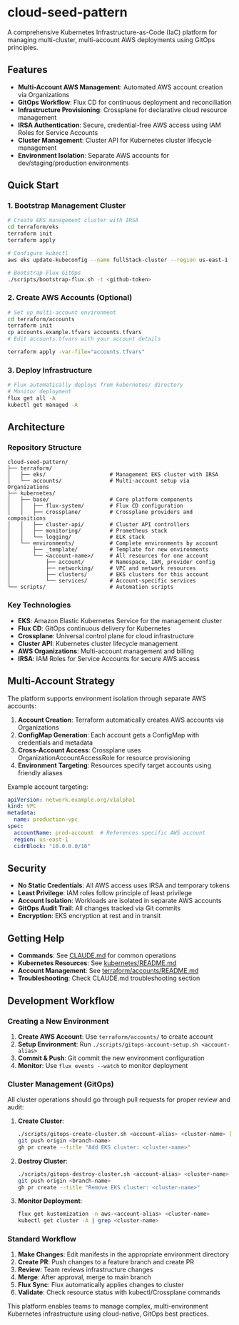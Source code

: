 # cloud-seed-pattern

A comprehensive Kubernetes Infrastructure-as-Code (IaC) platform for managing multi-cluster, multi-account AWS deployments using GitOps principles.

## Features

- **Multi-Account AWS Management**: Automated AWS account creation via Organizations
- **GitOps Workflow**: Flux CD for continuous deployment and reconciliation
- **Infrastructure Provisioning**: Crossplane for declarative cloud resource management
- **IRSA Authentication**: Secure, credential-free AWS access using IAM Roles for Service Accounts
- **Cluster Management**: Cluster API for Kubernetes cluster lifecycle management
- **Environment Isolation**: Separate AWS accounts for dev/staging/production environments

## Quick Start

### 1. Bootstrap Management Cluster

```bash
# Create EKS management cluster with IRSA
cd terraform/eks
terraform init
terraform apply

# Configure kubectl
aws eks update-kubeconfig --name fullStack-cluster --region us-east-1

# Bootstrap Flux GitOps
./scripts/bootstrap-flux.sh -t <github-token>
```

### 2. Create AWS Accounts (Optional)

```bash
# Set up multi-account environment
cd terraform/accounts
terraform init
cp accounts.example.tfvars accounts.tfvars
# Edit accounts.tfvars with your account details

terraform apply -var-file="accounts.tfvars"
```

### 3. Deploy Infrastructure

```bash
# Flux automatically deploys from kubernetes/ directory
# Monitor deployment
flux get all -A
kubectl get managed -A
```

## Architecture

### Repository Structure

```
cloud-seed-pattern/
├── terraform/
│   ├── eks/                    # Management EKS cluster with IRSA
│   └── accounts/               # Multi-account setup via Organizations
├── kubernetes/
│   ├── base/                   # Core platform components
│   │   ├── flux-system/        # Flux CD configuration
│   │   ├── crossplane/         # Crossplane providers and compositions
│   │   ├── cluster-api/        # Cluster API controllers
│   │   ├── monitoring/         # Prometheus stack
│   │   └── logging/            # ELK stack
│   └── environments/           # Complete environments by account
│       ├── _template/          # Template for new environments
│       └── <account-name>/     # All resources for one account
│           ├── account/        # Namespace, IAM, provider config
│           ├── networking/     # VPC and network resources
│           ├── clusters/       # EKS clusters for this account
│           └── services/       # Account-specific services
└── scripts/                    # Automation scripts
```

### Key Technologies

- **EKS**: Amazon Elastic Kubernetes Service for the management cluster
- **Flux CD**: GitOps continuous delivery for Kubernetes
- **Crossplane**: Universal control plane for cloud infrastructure
- **Cluster API**: Kubernetes cluster lifecycle management
- **AWS Organizations**: Multi-account management and billing
- **IRSA**: IAM Roles for Service Accounts for secure AWS access

## Multi-Account Strategy

The platform supports environment isolation through separate AWS accounts:

1. **Account Creation**: Terraform automatically creates AWS accounts via Organizations
2. **ConfigMap Generation**: Each account gets a ConfigMap with credentials and metadata
3. **Cross-Account Access**: Crossplane uses OrganizationAccountAccessRole for resource provisioning
4. **Environment Targeting**: Resources specify target accounts using friendly aliases

Example account targeting:
```yaml
apiVersion: network.example.org/v1alpha1
kind: VPC
metadata:
  name: production-vpc
spec:
  accountName: prod-account  # References specific AWS account
  region: us-east-1
  cidrBlock: "10.0.0.0/16"
```

## Security

- **No Static Credentials**: All AWS access uses IRSA and temporary tokens
- **Least Privilege**: IAM roles follow principle of least privilege
- **Account Isolation**: Workloads are isolated in separate AWS accounts
- **GitOps Audit Trail**: All changes tracked via Git commits
- **Encryption**: EKS encryption at rest and in transit

## Getting Help

- **Commands**: See [CLAUDE.md](./CLAUDE.md) for common operations
- **Kubernetes Resources**: See [kubernetes/README.md](./kubernetes/README.md)
- **Account Management**: See [terraform/accounts/README.md](./terraform/accounts/README.md)
- **Troubleshooting**: Check CLAUDE.md troubleshooting section

## Development Workflow

### Creating a New Environment
1. **Create AWS Account**: Use `terraform/accounts/` to create account
2. **Setup Environment**: Run `./scripts/gitops-account-setup.sh <account-alias>`
3. **Commit & Push**: Git commit the new environment configuration
4. **Monitor**: Use `flux events --watch` to monitor deployment

### Cluster Management (GitOps)
All cluster operations should go through pull requests for proper review and audit:

1. **Create Cluster**: 
   ```bash
   ./scripts/gitops-create-cluster.sh <account-alias> <cluster-name> [namespace]
   git push origin <branch-name>
   gh pr create --title "Add EKS cluster: <cluster-name>"
   ```

2. **Destroy Cluster**: 
   ```bash
   ./scripts/gitops-destroy-cluster.sh <account-alias> <cluster-name>
   git push origin <branch-name>
   gh pr create --title "Remove EKS cluster: <cluster-name>"
   ```

3. **Monitor Deployment**:
   ```bash
   flux get kustomization -n aws-<account-alias> <cluster-name>
   kubectl get cluster -A | grep <cluster-name>
   ```

### Standard Workflow
1. **Make Changes**: Edit manifests in the appropriate environment directory
2. **Create PR**: Push changes to a feature branch and create PR
3. **Review**: Team reviews infrastructure changes
4. **Merge**: After approval, merge to main branch
5. **Flux Sync**: Flux automatically applies changes to cluster
6. **Validate**: Check resource status with kubectl/Crossplane commands

This platform enables teams to manage complex, multi-environment Kubernetes infrastructure using cloud-native, GitOps best practices.
